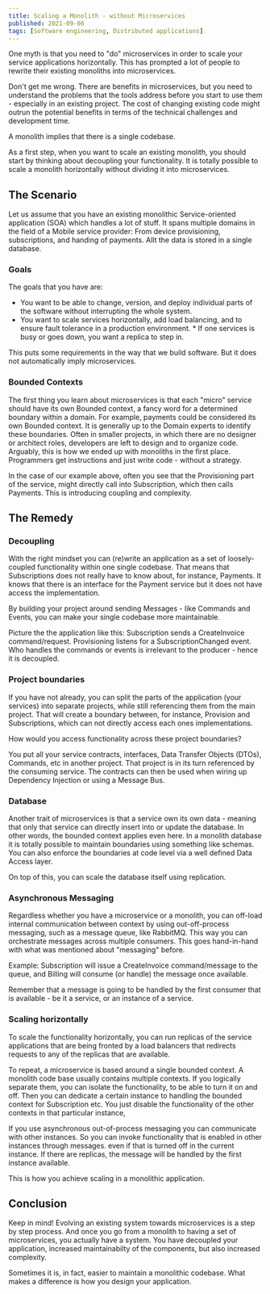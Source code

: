 ```yaml
---
title: Scaling a Monolith - without Microservices
published: 2021-09-06
tags: [Software engineering, Distributed applications]
---
```


One myth is that you need to "do" microservices in order to scale your service applications horizontally. This has prompted a lot of people to rewrite their existing monoliths into microservices.

Don't get me wrong. There are benefits in microservices, but you need to understand the problems that the tools address before you start to use them - especially in an existing project. The cost of changing existing code might outrun the potential benefits in terms of the technical challenges and development time.

A monolith implies that there is a single codebase.

As a first step, when you want to scale an existing monolith, you should start by thinking about decoupling your functionality. It is totally possible to scale a monolith horizontally without dividing it into microservices.

## The Scenario

Let us assume that you have an existing monolithic Service-oriented application (SOA) which handles a lot of stuff. It spans multiple domains in the field of a Mobile service provider: From device provisioning, subscriptions, and handing of payments. Allt the data is stored in a single database.

### Goals

The goals that you have are:

* You want to be able to change, version, and deploy individual parts of the software without interrupting the whole system.
* You want to scale services horizontally, add load balancing, and to ensure fault tolerance in a production environment. * If one services is busy or goes down, you want a replica to step in.

This puts some requirements in the way that we build software. But it does not automatically imply microservices.

### Bounded Contexts

The first thing you learn about microservices is that each "micro" service should have its own Bounded context, a fancy word for a determined boundary within a domain. For example, payments could be considered its own Bounded context. It is generally up to the Domain experts to identify these boundaries. Often in smaller projects, in which there are no designer or architect roles, developers are left to design and to organize code. Arguably, this is how we ended up with monoliths in the first place. Programmers get instructions and just write code - without a strategy.

In the case of our example above, often you see that the Provisioning part of the service, might directly call into Subscription, which then calls Payments. This is introducing coupling and complexity.

## The Remedy

### Decoupling

With the right mindset you can (re)write an application as a set of loosely-coupled functionality within one single codebase. That means that Subscriptions does not really have to know about, for instance, Payments. It knows that there is an interface for the Payment service but it does not have access the implementation.

By building your project around sending Messages - like Commands and Events, you can make your single codebase more maintainable.

Picture the the application like this: Subscription sends a CreateInvoice command/request. Provisioning listens for a SubscriptionChanged event. Who handles the commands or events is irrelevant to the producer - hence it is decoupled.

### Project boundaries

If you have not already, you can split the parts of the application (your services) into separate projects, while still referencing them from the main project. That will create a boundary between, for instance, Provision and Subscriptions, which can not directly access each ones implementations. 

How would you access functionality across these project boundaries?

You put all your service contracts, interfaces, Data Transfer Objects (DTOs), Commands, etc in another project. That project is in its turn referenced by the consuming service. The contracts can then be used when wiring up Dependency Injection or using a Message Bus.

### Database

Another trait of microservices is that a service own its own data - meaning that only that service can directly insert into or update the database. In other words, the bounded context applies even here. In a monolith database it is totally possible to maintain boundaries using something like schemas. You can also enforce the boundaries at code level via a well defined Data Access layer.

On top of this, you can scale the database itself using replication.

### Asynchronous Messaging

Regardless whether you have a microservice or a monolith, you can off-load internal communication between context by using out-off-process messaging, such as a message queue, like RabbitMQ. This way you can orchestrate messages across multiple consumers. This goes hand-in-hand with what was mentioned about "messaging" before.

Example: Subscription will issue a CreateInvoice command/message to the queue, and Billing will consume (or handle) the message once available.

Remember that a message is going to be handled by the first consumer that is available - be it a service, or an instance of a service.

### Scaling horizontally

To scale the functionality horizontally, you can run replicas of the service applications that are being fronted by a load balancers that redirects requests to any of the replicas that are available.

To repeat, a microservice is based around a single bounded context. A monolith code base usually contains multiple contexts. If you logically separate them, you can isolate the functionality, to be able to turn it on and off. Then you can dedicate a certain instance to handling the bounded context for Subscription etc. You just disable the functionality of the other contexts in that particular instance,

If you use asynchronous out-of-process messaging you can communicate with other instances. So you can invoke functionality that is enabled in other instances through messages. even if that is turned off in the current instance. If there are replicas, the message will be handled by the first instance available.

This is how you achieve scaling in a monolithic application.

## Conclusion

Keep in mind! Evolving an existing system towards microservices is a step by step process. And once you go from a monolith to having a set of microservices, you actually have a system. You have decoupled your application, increased maintainabilty of the components, but also increased complexity.

Sometimes it is, in fact, easier to maintain a monolithic codebase. What makes a difference is how you design your application.